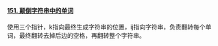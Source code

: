 #### [151. 颠倒字符串中的单词](https://leetcode.cn/problems/reverse-words-in-a-string/)

使用三个指针，k指向最终生成字符串的位置，ij指向字符串，负责翻转每个单词，最终翻转去掉后边的空格，再翻转整个字符串。
